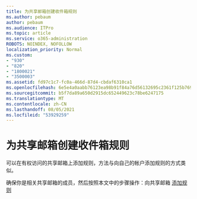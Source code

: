 ```yaml
---
title: 为共享邮箱创建收件箱规则
ms.author: pebaum
author: pebaum
ms.audience: ITPro
ms.topic: article
ms.service: o365-administration
ROBOTS: NOINDEX, NOFOLLOW
localization_priority: Normal
ms.custom:
- "930"
- "820"
- "1800021"
- "3500003"
ms.assetid: fd97c1c7-fc0a-466d-87d4-cbdaf6310ca1
ms.openlocfilehash: 6e5e4a0aabb76123ea98b91f84a76d56132695c2361f125b769a6f7fff7bdbaa
ms.sourcegitcommit: b5f7da89a650d2915dc652449623c78be6247175
ms.translationtype: MT
ms.contentlocale: zh-CN
ms.lasthandoff: 08/05/2021
ms.locfileid: "53929259"
---
```

# <a name="creating-inbox-rules-for-shared-mailboxes"></a>为共享邮箱创建收件箱规则

可以在有权访问的共享邮箱上添加规则，方法与向自己的帐户添加规则的方式类似。
  
确保你是相关共享邮箱的成员，然后按照本文中的步骤操作：向共享邮箱 [添加规则](https://support.office.com/article/b0963400-2a51-4c64-afc7-b816d737d164)
  